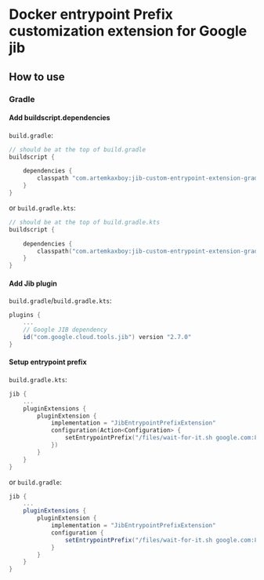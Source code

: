 # Docker entrypoint Prefix customization extension for Google jib

## How to use

### Gradle

#### Add buildscript.dependencies

```build.gradle```:

```groovy
// should be at the top of build.gradle
buildscript {

    dependencies {
        classpath "com.artemkaxboy:jib-custom-entrypoint-extension-gradle:0.0.1"
    }
}
```

or ```build.gradle.kts```:

```kotlin
// should be at the top of build.gradle.kts
buildscript {

    dependencies {
        classpath("com.artemkaxboy:jib-custom-entrypoint-extension-gradle:0.0.1")
    }
}
```

#### Add Jib plugin

```build.gradle```/```build.gradle.kts```:

```groovy
plugins {
    ...
    // Google JIB dependency
    id("com.google.cloud.tools.jib") version "2.7.0"
}
```

#### Setup entrypoint prefix

```build.gradle.kts```:

```kotlin
jib {
    ...
    pluginExtensions {
        pluginExtension {
            implementation = "JibEntrypointPrefixExtension"
            configuration(Action<Configuration> {
                setEntrypointPrefix("/files/wait-for-it.sh google.com:80 --")
            })
        }
    }
}
```

or ```build.gradle```:

```groovy
jib {
    ...
    pluginExtensions {
        pluginExtension {
            implementation = "JibEntrypointPrefixExtension"
            configuration {
                setEntrypointPrefix("/files/wait-for-it.sh google.com:80 --")
            }
        }
    }
}
```
